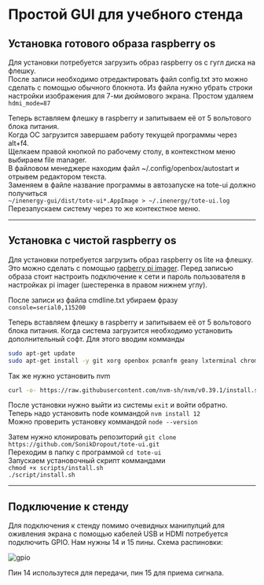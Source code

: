 # Простой GUI для учебного стенда

## Установка готового образа raspberry os
Для установки потребуется загрузить образ raspberry os с гугл диска на флешку.  
После записи необходимо отредактировать файл config.txt это можно сделать с помощью обычного блокнота. Из файла нужно убрать строки настройки изображения для 7-ми дюймового экрана.
Простом удаляем `hdmi_mode=87`  

Теперь вставляем флешку в raspberry и запитываем её от 5 вольтового блока питания.  
Когда ОС загрузится завершаем работу текущей программы через alt+f4.  
Щелкаем правой кнопкой по рабочему столу, в контекстном меню выбираем file manager.  
В файловом менеджере находим файл ~/.config/openbox/autostart и отрывем редактором текста.  
Заменяем в файле название программы в автозапуске на tote-ui должно получиться   
`~/inenergy-gui/dist/tote-ui*.AppImage > ~/.inenergy/tote-ui.log`  
Перезапускаем систему через то же контекстное меню.

***
## Установка с чистой raspberry os
Для установки потребуется загрузить образ raspberry os lite на флешку. Это можно сделать с помощью [rapberry pi imager](https://www.raspberrypi.com/software/). Перед записью образа стоит настроить подключение к сети и пароль пользователя в настройках pi imager (шестеренка в правом нижнем углу).

После записи из файла cmdline.txt убираем фразу `console=serial0,115200`

Теперь вставляем флешку в raspberry и запитываем её от 5 вольтового блока питания.
Когда система загрузится необходимо установить дополнительный софт.
Для этого вводим комманды  
```sh
sudo apt-get update
sudo apt-get install -y git xorg openbox pcmanfm geany lxterminal chromium-browser libudev-dev
```
Так же нужно установить nvm  
```sh
curl -o- https://raw.githubusercontent.com/nvm-sh/nvm/v0.39.1/install.sh | bash
```
После установки нужно выйти из системы `exit` и войти обратно.  
Теперь надо установить node коммандой `nvm install 12`  
Можно проверить установку коммандой `node --version`

Затем нужно клонировать репозиторий `git clone https://github.com/SonikDropout/tote-ui.git`  
Переходим в папку с программой `cd tote-ui`  
Запускаем установочный скрипт коммандами  
`chmod +x scripts/install.sh`  
`./script/install.sh`  
***
## Подключение к стенду

Для подключения к стенду помимо очевидных манипулций для оживления экрана с помощью кабелей USB и HDMI потребуется подключить GPIO. Нам нужны 14 и 15 пины. Схема распиновки:

![gpio](https://www.raspberrypi.com/documentation/computers/images/GPIO-Pinout-Diagram-2.png)

Пин 14 использутеся для передачи, пин 15 для приема сигнала.